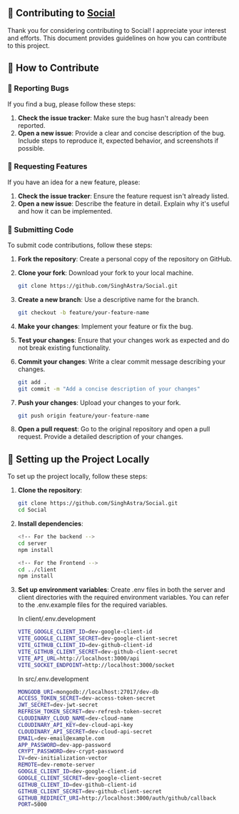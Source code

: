## 🚀 Contributing to [Social](https://social-one-liart.vercel.app)

Thank you for considering contributing to Social! I appreciate your interest and efforts. This document provides guidelines on how you can contribute to this project.

## 🚀 How to Contribute

### 🚀 Reporting Bugs

If you find a bug, please follow these steps:

1. **Check the issue tracker**: Make sure the bug hasn't already been reported.
2. **Open a new issue**: Provide a clear and concise description of the bug. Include steps to reproduce it, expected behavior, and screenshots if possible.

### 🚀 Requesting Features

If you have an idea for a new feature, please:

1. **Check the issue tracker**: Ensure the feature request isn't already listed.
2. **Open a new issue**: Describe the feature in detail. Explain why it's useful and how it can be implemented.

### 🚀 Submitting Code

To submit code contributions, follow these steps:

1. **Fork the repository**: Create a personal copy of the repository on GitHub.
2. **Clone your fork**: Download your fork to your local machine.

   ```bash
   git clone https://github.com/SinghAstra/Social.git
   ```

3. **Create a new branch**: Use a descriptive name for the branch.

   ```bash
   git checkout -b feature/your-feature-name
   ```

4. **Make your changes**: Implement your feature or fix the bug.
5. **Test your changes**: Ensure that your changes work as expected and do not break existing functionality.
6. **Commit your changes**: Write a clear commit message describing your changes.

   ```bash
   git add .
   git commit -m "Add a concise description of your changes"
   ```

7. **Push your changes**: Upload your changes to your fork.

   ```bash
   git push origin feature/your-feature-name
   ```

8. **Open a pull request**: Go to the original repository and open a pull request. Provide a detailed description of your changes.

## 🚀 Setting up the Project Locally

To set up the project locally, follow these steps:

1. **Clone the repository**:

   ```bash
   git clone https://github.com/SinghAstra/Social.git
   cd Social
   ```

2. **Install dependencies**:

   ```bash
   <!-- For the backend -->
   cd server
   npm install

   <!-- For the Frontend -->
   cd ../client
   npm install
   ```

3. **Set up environment variables**: Create .env files in both the server and client directories with the required environment variables. You can refer to the .env.example files for the required variables.

   In client/.env.development

   ```bash
   VITE_GOOGLE_CLIENT_ID=dev-google-client-id
   VITE_GOOGLE_CLIENT_SECRET=dev-google-client-secret
   VITE_GITHUB_CLIENT_ID=dev-github-client-id
   VITE_GITHUB_CLIENT_SECRET=dev-github-client-secret
   VITE_API_URL=http://localhost:3000/api
   VITE_SOCKET_ENDPOINT=http://localhost:3000/socket
   ```

   In src/.env.development

   ```bash
   MONGODB_URI=mongodb://localhost:27017/dev-db
   ACCESS_TOKEN_SECRET=dev-access-token-secret
   JWT_SECRET=dev-jwt-secret
   REFRESH_TOKEN_SECRET=dev-refresh-token-secret
   CLOUDINARY_CLOUD_NAME=dev-cloud-name
   CLOUDINARY_API_KEY=dev-cloud-api-key
   CLOUDINARY_API_SECRET=dev-cloud-api-secret
   EMAIL=dev-email@example.com
   APP_PASSWORD=dev-app-password
   CRYPT_PASSWORD=dev-crypt-password
   IV=dev-initialization-vector
   REMOTE=dev-remote-server
   GOOGLE_CLIENT_ID=dev-google-client-id
   GOOGLE_CLIENT_SECRET=dev-google-client-secret
   GITHUB_CLIENT_ID=dev-github-client-id
   GITHUB_CLIENT_SECRET=dev-github-client-secret
   GITHUB_REDIRECT_URI=http://localhost:3000/auth/github/callback
   PORT=5000
   ```
